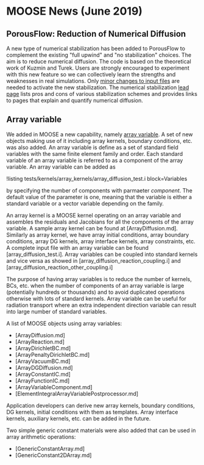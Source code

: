 # MOOSE News (June 2019)

## PorousFlow: Reduction of Numerical Diffusion

A new type of numerical stabilization has been added to PorousFlow to complement the existing "full upwind" and "no stabilization" choices.  The aim is to reduce numerical diffusion.  The code is based on the theoretical work of Kuzmin and Turek.  Users are strongly encouraged to experiment with this new feature so we can collectively learn the strengths and weaknesses in real simulations.  Only [minor changes to input files](porous_flow/kt.md) are needed to activate the new stabilization.  The numerical stabilization [lead page](porous_flow/stabilization.md) lists pros and cons of various stabilization schemes and provides links to pages that explain and quantify numerical diffusion.

## Array variable

We added in MOOSE a new capability, namely [array variable](ArrayMooseVariable.md).
A set of new objects making use of it including array kernels, boundary conditions, etc. was also added.
An array variable is define as a set of standard field variables with the same finite element family and order.
Each standard variable of an array variable is referred to as a component of the array variable.
An array variable can be added as

!listing tests/kernels/array_kernels/array_diffusion_test.i block=Variables

by specifying the number of components with parmaeter *component*.
The default value of the parameter is one, meaning that the variable is either a standard variable or a vector variable depending on the family.

An array kernel is a MOOSE kernel operating on an array variable and assembles the residuals and Jacobians for all the components of the array variable.
A sample array kernel can be found at [ArrayDiffusion.md].
Similarly as array kernel, we have array initial conditions, array boundary conditions, array DG kernels, array interface kernels, array constraints, etc.
A complete input file with an array variable can be found [array_diffusion_test.i].
Array variables can be coupled into standard kernels and vice versa as showed in [array_diffusion_reaction_coupling.i] and [array_diffusion_reaction_other_coupling.i]

The purpose of having array variables is to reduce the number of kernels, BCs, etc. when the number of components of an array variable is large (potentially hundreds or thousands) and to avoid duplicated operations otherwise with lots of standard kernels.
Array variable can be useful for radiation transport where an extra independent direction variable can result into large number of standard variables.

A list of MOOSE objects using array variables:

- [ArrayDiffusion.md]
- [ArrayReaction.md]
- [ArrayDirichletBC.md]
- [ArrayPenaltyDirichletBC.md]
- [ArrayVacuumBC.md]
- [ArrayDGDiffusion.md]
- [ArrayConstantIC.md]
- [ArrayFunctionIC.md]
- [ArrayVariableComponent.md]
- [ElementIntegralArrayVariablePostprocessor.md]

Application developers can derive new array kernels, boundary conditions, DG kernels, initial conditions with them as templates.
Array interface kernels, auxiliary kernels, etc. can be added in the future.

Two simple generic constant materials were also added that can be used in array arithmetic operations:

- [GenericConstantArray.md]
- [GenericConstant2DArray.md]
